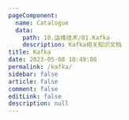 ```yaml
---
pageComponent:
  name: Catalogue
  data:
    path: 10.运维技术/01.Kafka
    description: Kafka相关知识文档
title: Kafka
date: 2023-05-08 10:49:08
permalink: /kafka/
sidebar: false
article: false
comment: false
editLink: false
description: null
---
```

